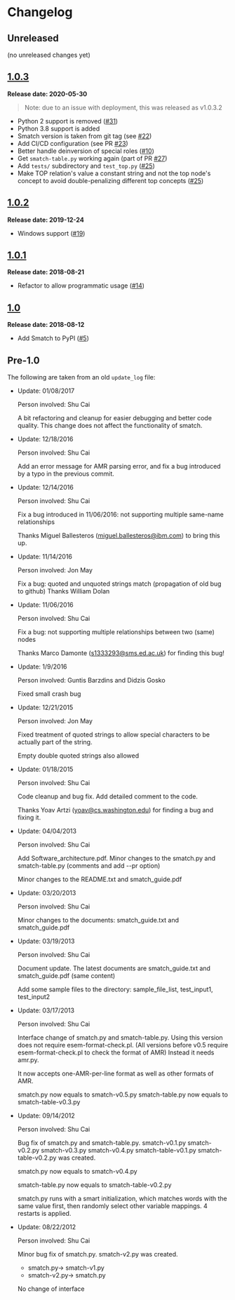 
# Changelog

## Unreleased

(no unreleased changes yet)

## [1.0.3]

**Release date: 2020-05-30**

> Note: due to an issue with deployment, this was released as v1.0.3.2

* Python 2 support is removed ([#31])
* Python 3.8 support is added
* Smatch version is taken from git tag (see [#22])
* Add CI/CD configuration (see PR [#23])
* Better handle deinversion of special roles ([#10])
* Get `smatch-table.py` working again (part of PR [#27])
* Add `tests/` subdirectory and `test_top.py` ([#25])
* Make TOP relation's value a constant string and not the top node's
  concept to avoid double-penalizing different top concepts ([#25])

## [1.0.2]

**Release date: 2019-12-24**

* Windows support ([#19])

## [1.0.1]

**Release date: 2018-08-21**

* Refactor to allow programmatic usage ([#14])


## [1.0]

**Release date: 2018-08-12**

* Add Smatch to PyPI ([#5])


## Pre-1.0

The following are taken from an old `update_log` file:

* Update: 01/08/2017

  Person involved: Shu Cai

  A bit refactoring and cleanup for easier debugging and better code quality.
  This change does not affect the functionality of smatch.

* Update: 12/18/2016

  Person involved: Shu Cai

  Add an error message for AMR parsing error, and fix a bug introduced
  by a typo in the previous commit.

* Update: 12/14/2016

  Person involved: Shu Cai

  Fix a bug introduced in 11/06/2016: not supporting multiple
  same-name relationships

  Thanks Miguel Ballesteros (miguel.ballesteros@ibm.com) to bring this up.

* Update: 11/14/2016

  Person involved: Jon May

  Fix a bug: quoted and unquoted strings match (propagation of old bug
  to github) Thanks William Dolan

* Update: 11/06/2016

  Person involved: Shu Cai

  Fix a bug: not supporting multiple relationships between two (same) nodes

  Thanks Marco Damonte (s1333293@sms.ed.ac.uk) for finding this bug!

* Update: 1/9/2016

  Person involved: Guntis Barzdins and Didzis Gosko

  Fixed small crash bug

* Update: 12/21/2015

  Person involved: Jon May

  Fixed treatment of quoted strings to allow special characters to be
  actually part of the string.

  Empty double quoted strings also allowed

* Update: 01/18/2015

  Person involved: Shu Cai

  Code cleanup and bug fix. Add detailed comment to the code.

  Thanks Yoav Artzi (yoav@cs.washington.edu) for finding a bug and
  fixing it.

* Update: 04/04/2013

  Person involved: Shu Cai

  Add Software_architecture.pdf. Minor changes to the smatch.py and
  smatch-table.py (comments and add --pr option)

  Minor changes to the README.txt and smatch_guide.pdf

* Update: 03/20/2013

  Person involved: Shu Cai

  Minor changes to the documents: smatch_guide.txt and smatch_guide.pdf

* Update: 03/19/2013

  Person involved: Shu Cai

  Document update. The latest documents are smatch_guide.txt and
  smatch_guide.pdf (same content)

  Add some sample files to the directory: sample_file_list,
  test_input1, test_input2

* Update: 03/17/2013

  Person involved: Shu Cai

  Interface change of smatch.py and smatch-table.py. Using this
  version does not require esem-format-check.pl. (All versions before
  v0.5 require esem-format-check.pl to check the format of AMR)
  Instead it needs amr.py.

  It now accepts one-AMR-per-line format as well as other formats of AMR.

  smatch.py now equals to smatch-v0.5.py
  smatch-table.py now equals to smatch-table-v0.3.py

* Update: 09/14/2012

  Person involved: Shu Cai

  Bug fix of smatch.py and smatch-table.py. smatch-v0.1.py
  smatch-v0.2.py smatch-v0.3.py smatch-v0.4.py smatch-table-v0.1.py
  smatch-table-v0.2.py was created.

  smatch.py now equals to smatch-v0.4.py

  smatch-table.py now equals to smatch-table-v0.2.py

  smatch.py runs with a smart initialization, which matches words with
  the same value first, then randomly select other variable
  mappings. 4 restarts is applied.

* Update: 08/22/2012

  Person involved: Shu Cai

  Minor bug fix of smatch.py. smatch-v2.py was created.

  - smatch.py-> smatch-v1.py
  - smatch-v2.py-> smatch.py

  No change of interface


[1.0.3]: https://pypi.org/project/smatch/1.0.3.2/
[1.0.2]: https://pypi.org/project/smatch/1.0.2/
[1.0.1]: https://pypi.org/project/smatch/1.0.1/
[1.0]: https://pypi.org/project/smatch/1.0.post2/

[#5]: https://github.com/snowblink14/smatch/issues/5
[#7]: https://github.com/snowblink14/smatch/issues/7
[#10]: https://github.com/snowblink14/smatch/issues/10
[#14]: https://github.com/snowblink14/smatch/issues/14
[#19]: https://github.com/snowblink14/smatch/issues/19
[#22]: https://github.com/snowblink14/smatch/issues/22
[#23]: https://github.com/snowblink14/smatch/pull/23
[#25]: https://github.com/snowblink14/smatch/pull/25
[#27]: https://github.com/snowblink14/smatch/pull/27
[#31]: https://github.com/snowblink14/smatch/issues/31

